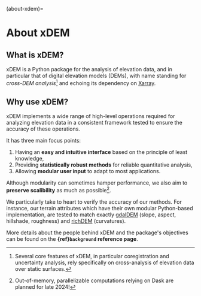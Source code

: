 (about-xdem)=

# About xDEM

## What is xDEM?

xDEM is a Python package for the analysis of elevation data, and in particular that of digital elevation models (DEMs), 
with name standing for _cross-DEM analysis_[^sn1] and echoing its dependency on [Xarray](https://docs.xarray.dev/en/stable/). 

[^sn1]: Several core features of xDEM, in particular coregistration and uncertainty analysis, rely specifically on cross-analysis of elevation data over static surfaces.

## Why use xDEM?

xDEM implements a wide range of high-level operations required for analyzing elevation data in a consistent framework 
tested to ensure the accuracy of these operations.

It has three main focus points:

1. Having an **easy and intuitive interface** based on the principle of least knowledge,
2. Providing **statistically robust methods** for reliable quantitative analysis,
3. Allowing **modular user input** to adapt to most applications.

Although modularity can sometimes hamper performance, we also aim to **preserve scalibility** as much as possible[^sn2].

[^sn2]: Out-of-memory, parallelizable computations relying on Dask are planned for late 2024!

We particularly take to heart to verify the accuracy of our methods. For instance, our terrain attributes 
which have their own modular Python-based implementation, are tested to match exactly 
[gdalDEM](https://gdal.org/programs/gdaldem.html) (slope, aspect, hillshade, roughness) and 
[richDEM](https://richdem.readthedocs.io/en/latest/) (curvatures).

More details about the people behind xDEM and the package's objectives can be found on the **{ref}`background` reference 
page**.
